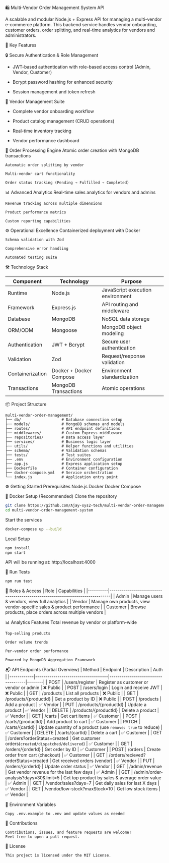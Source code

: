 🛍️ Multi-Vendor Order Management System API  

A scalable and modular Node.js + Express API for managing a multi-vendor e-commerce platform. This backend service handles vendor onboarding, customer orders, order splitting, and real-time analytics for vendors and administrators.

🌟 Key Features  

🔒 Secure Authentication & Role Management  

- JWT-based authentication with role-based access control (Admin, Vendor, Customer)

- Bcrypt password hashing for enhanced security

- Session management and token refresh

🏪 Vendor Management Suite
- Complete vendor onboarding workflow

- Product catalog management (CRUD operations)

- Real-time inventory tracking

- Vendor performance dashboard

🚀 Order Processing Engine
    Atomic order creation with MongoDB transactions

    Automatic order splitting by vendor

    Multi-vendor cart functionality

    Order status tracking (Pending → Fulfilled → Completed)

📊 Advanced Analytics
    Real-time sales analytics for vendors and admins

    Revenue tracking across multiple dimensions

    Product performance metrics

    Custom reporting capabilities

⚙️ Operational Excellence
    Containerized deployment with Docker

    Schema validation with Zod

    Comprehensive error handling

    Automated testing suite  

🛠️ Technology Stack

| Component         | Technology                | Purpose                          |
|------------------|---------------------------|----------------------------------|
| Runtime          | Node.js                   | JavaScript execution environment |
| Framework        | Express.js                | API routing and middleware       |
| Database         | MongoDB                   | NoSQL data storage               |
| ORM/ODM          | Mongoose                  | MongoDB object modeling          |
| Authentication   | JWT + Bcrypt              | Secure user authentication       |
| Validation       | Zod                       | Request/response validation      |
| Containerization | Docker + Docker Compose   | Environment standardization      |
| Transactions     | MongoDB Transactions      | Atomic operations                |


📦 Project Structure
```
multi-vendor-order-management/
├── db/                  # Database connection setup
├── models/              # MongoDB schemas and models
├── routes/              # API endpoint definitions
├── middlewares/         # Custom Express middleware
├── repositories/        # Data access layer
├── services/            # Business logic layer
├── utils/               # Helper functions and utilities
├── schema/              # Validation schemas
├── tests/               # Test suites
├── .env                 # Environment configuration
├── app.js               # Express application setup
├── Dockerfile           # Container configuration
├── docker-compose.yml   # Service orchestration
└── index.js             # Application entry point
```

⚙️ Getting Started
    Prerequisites
    Node.js
    Docker
    Docker Compose

🐳 Docker Setup (Recommended)
Clone the repository
```bash
git clone https://github.com/Ajay-sys2-tech/multi-vendor-order-management-system.git
cd multi-vendor-order-management-system
```

Start the services
```bash
docker-compose up --build
```

Local Setup
```bash
npm install
npm start
```

API will be running at:
http://localhost:4000

🧪 Run Tests

```bash
npm run test
```

🔐 Roles & Access
| Role     | Capabilities                                                                 |
|----------|------------------------------------------------------------------------------|
| Admin    | Manage users & vendors, view full analytics                                  |
| Vendor   | Manage own products, view vendor-specific sales & product performance        |
| Customer | Browse products, place orders across multiple vendors                        |


📊 Analytics Features
    Total revenue by vendor or platform-wide

    Top-selling products

    Order volume trends

    Per-vendor order performance

    Powered by MongoDB Aggregation Framework

📬 API Endpoints (Partial Overview)
| Method     | Endpoint                           |	Description	                       | Auth   |
|------------|------------------------------------|------------------------------------|--------|
| POST |	/users/register | Register as customer or vendor or admin	| ❌ Public |
| POST |	/users/login	| Login and receive JWT	| ❌ Public |
| GET	 |  /products	    | List all products	 | ❌ Public |
| GET    | /products/{productId}   | Get a product by ID | ❌ Public   |
| POST   | /products               | Add a product       | ✅ Vendor   |
| PUT    | /products/{productId}   | Update a product    | ✅ Vendor   |
| DELETE | /products/{productId}   | Delete a product    | ✅ Vendor   |
| GET    | /carts                | Get cart items                                           | ✅ Customer  |
| POST   | /carts/{productId}    | Add product to cart                                      | ✅ Customer  |
| PATCH  | /carts/{cartId}       | Update quantity of a product (use `remove: true` to reduce) | ✅ Customer  |
| DELETE | /carts/{cartId}       | Delete a cart                                            | ✅ Customer  |
| GET    | /orders?orderStatus=created               | Get customer orders(`created/dispatched/delivered`)                   | ✅ Customer |
| GET    | /orders/{orderId}      | Get order by ID                       | ✅ Customer |
| POST   | /orders                | Create order from cart (checkout)     | ✅ Customer |
| GET    | /orders/recieved?orderStatus=created      | Get received orders (vendor)          | ✅ Vendor   |
| PUT    | /orders/{orderId}      | Update order status                   | ✅ Vendor   |
| GET    | /admin/revenue            | Get vendor revenue for the last few days        | ✅ Admin   |
| GET    | /admin/order-analysis?days=30&limit=5     | Get top product by sales & average order value  | ✅ Admin   |
| GET    | /vendor/sales?days=7         | Get daily sales for last X days     | ✅ Vendor  |
| GET    | /vendor/low-stock?maxStock=10    | Get low stock items                 | ✅ Vendor  |

🧰 Environment Variables  

    Copy .env.example to .env and update values as needed

🙌 Contributions  

    Contributions, issues, and feature requests are welcome!
    Feel free to open a pull request.

📄 License  

    This project is licensed under the MIT License.

